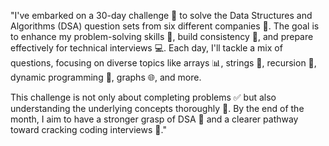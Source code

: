 "I've embarked on a 30-day challenge 🚀 to solve the Data Structures and Algorithms (DSA) question sets from six different companies 🏢. The goal is to enhance my problem-solving skills 🧠, build consistency 📅, and prepare effectively for technical interviews 💻. Each day, I'll tackle a mix of questions, focusing on diverse topics like arrays 📊, strings 🔗, recursion 🔄, dynamic programming 🧮, graphs 🌐, and more. 

This challenge is not only about completing problems ✅ but also understanding the underlying concepts thoroughly 📖. By the end of the month, I aim to have a stronger grasp of DSA 💪 and a clearer pathway toward cracking coding interviews 🎯."
